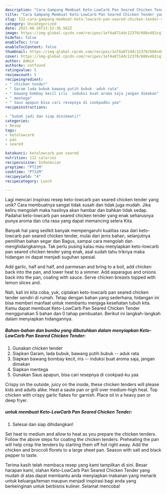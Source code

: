 ```yaml
---
description: "Cara Gampang Membuat Keto-LowCarb Pan Seared Chicken Tender yang Mantap"
title: "Cara Gampang Membuat Keto-LowCarb Pan Seared Chicken Tender yang Mantap"
slug: 522-cara-gampang-membuat-keto-lowcarb-pan-seared-chicken-tender-yang-mantap
category: Uncategorized
date: 2022-06-26T23:52:36.562Z
image: https://img-global.cpcdn.com/recipes/1ef4a8714dc12370/680x482cq70/keto-lowcarb-pan-seared-chicken-tender-foto-resep-utama.jpg
hideToc: false
enableToc: true
enableTocContent: false
thumbnail: https://img-global.cpcdn.com/recipes/1ef4a8714dc12370/680x482cq70/keto-lowcarb-pan-seared-chicken-tender-foto-resep-utama.jpg
cover: https://img-global.cpcdn.com/recipes/1ef4a8714dc12370/680x482cq70/keto-lowcarb-pan-seared-chicken-tender-foto-resep-utama.jpg
author: Admin
authorAv: notfound
ratingvalue: 5
reviewcount: 5
recipeingredient:
- " chicken tender"
- " Garam lada bubuk bawang putih bubuk  aduk rata"
- " bawang bombay kecil iris  induksi buat aroma saja jangan dimakan"
- " mentega"
- " Saus apapun bisa cari resepnya di cookpadku yaa"
recipeinstructions:

- "Sudah jadi dan siap dinikmati!"
categories:
- Resep
tags:
- ketolowcarb
- pan
- seared

katakunci: ketolowcarb pan seared 
nutrition: 112 calories
recipecuisine: Indonesian
preptime: "PT21M"
cooktime: "PT32M"
recipeyield: "4"
recipecategory: Lunch

---
```





Lagi mencari inspirasi resep keto-lowcarb pan seared chicken tender yang unik? Cara membuatnya sangat tidak susah dan tidak juga mudah. Jika keliru mengolah maka hasilnya akan hambar dan bahkan tidak sedap. Padahal keto-lowcarb pan seared chicken tender yang enak seharusnya punya aroma dan cita rasa yang dapat memancing selera Kita.





Banyak hal yang sedikit banyak mempengaruhi kualitas rasa dari keto-lowcarb pan seared chicken tender, mulai dari jenis bahan, selanjutnya pemilihan bahan segar dan Bagus, sampai cara mengolah dan menghidangkannya. Tak perlu pusing kalau mau menyiapkan keto-lowcarb pan seared chicken tender yang enak,      asal sudah tahu triknya maka hidangan ini dapat menjadi suguhan spesial.














Add garlic, half and half, and parmesan and bring to a boil, add chicken back into the pan, and lower heat to a simmer. Add asparagus and onions back into the pan, coating with sauce. Serve chicken breasts topped with lemon slices and.






Nah, kali ini kita coba, yuk, ciptakan keto-lowcarb pan seared chicken tender sendiri di rumah. Tetap dengan bahan yang sederhana, hidangan ini bisa memberi manfaat untuk membantu menjaga kesehatan tubuh kita. Kamu dapat membuat Keto-LowCarb Pan Seared Chicken Tender menggunakan 5 bahan dan 0 tahap pembuatan. Berikut ini langkah-langkah dalam menyiapkan hidangannya.

<!--inarticleads1-->

##### Bahan-bahan dan bumbu yang dibutuhkan dalam menyiapkan Keto-LowCarb Pan Seared Chicken Tender:

1. Gunakan  chicken tender
1. Siapkan  Garam, lada bubuk, bawang putih bubuk -- aduk rata
1. Siapkan  bawang bombay kecil, iris -- induksi buat aroma saja, jangan dimakan
1. Siapkan  mentega
1. Gunakan  Saus apapun, bisa cari resepnya di cookpad-ku yaa


Crispy on the outside, juicy on the inside, these chicken tenders will please kids and adults alike. Heat a saute pan or grill over medium-high heat. Top chicken with crispy garlic flakes for garnish. Place oil in a heavy pan or deep fryer. 

<!--inarticleads2-->

#####  untuk membuat Keto-LowCarb Pan Seared Chicken Tender:


1. Selesai dan siap dihidangkan!

Set heat to medium and allow to heat as you prepare the chicken tenders. Follow the above steps for coating the chicken tenders. Preheating the pan will help crisp the tenders by starting them off hot right away. Add the chicken and broccoli florets to a large sheet pan. Season with salt and black pepper to taste. 

Terima kasih telah membaca resep yang kami tampilkan di sini. Besar harapan kami, olahan Keto-LowCarb Pan Seared Chicken Tender yang mudah di atas dapat membantu anda menyiapkan makanan yang menarik untuk keluarga/teman maupun menjadi inspirasi bagi anda yang berkeinginan untuk berbisnis kuliner. Selamat mencoba!
